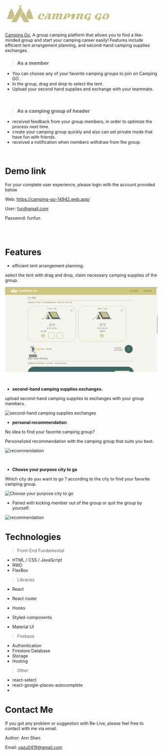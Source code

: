  <div style="display:flex;">
  <img src="./camping-go/src/image/logoColor2.png" style= "width: 350px;">
 </div>
 
 <br>

[Camping Go][1],
A group camping platform that allows you to find a like-minded group and start your camping career easily! Features include efficient tent arrangement planning, and second-hand camping supplies exchanges.

> ### As a member

[1]: https://camping-go-14942.web.app/

- You can choose any of your favorite camping groups to join on Camping GO .
- In the group, drag and drop to select the tent.
- Upload your second hand supplies and exchange with your teammate.

<br>

> ### As a camping group of header

- received feedback from your group members, in order to optimize the process next time.
- create your camping group quickly and also can set private mode that have fun with friends.
- received a notification when members withdraw from the group.

<br>

# Demo link

For your complete user experience, please login with the account provided below

Web: https://camping-go-14942.web.app/

User: fun@gmail.com

Password: funfun

<br>

<br>

# Features

- efficient tent arrangement planning.

select the tent with drag and drop, claim necessary camping supplies of the group.

![supplies](./read_img/tent_supplies.gif)

</br>

- **second-hand camping supplies exchanges.**

upload second-hand camping supplies to exchanges with your group members.

![second-hand camping supplies exchanges](./read_img/exchamge_supplies.gif)

- **personal recommendation**

No idea to find your favorite camping group?

Personalized recommendation with the camping group that suits you best.

![recommendation](./read_img/recommendation.gif)


 <br>

- **Choose your purpose city to go**

Which city do you want to go ? according to the city to find your favorite camping group.

![Choose your purpose city to go](./read_img/purpose_city.gif)

- Paired with kicking member out of the group or quit the group by yourself.

![recommendation](./read_img/remove.gif)


# Technologies

> Front-End Fundamental

- HTML / CSS / JavaScript
- RWD
- FlexBox

> Libraries

- React
- React router

- Hooks
- Styled-components

- Material UI

> Firebase

- Authentication
- Firestore Database
- Storage
- Hosting

> Other

- react-select
- react-google-places-autocomplete
-

# Contact Me

If you got any problem or suggestion with Re-Live, please feel free to contact with me via email.

Author: Ann Shen 

Email: yazu0419@gmail.com
